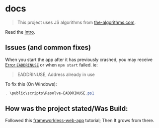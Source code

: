 # **docs**

> This project uses JS algorithms from [the-algorithms.com](https://the-algorithms.com/language/javascript).

Read the [Intro](docs/Intro.md).

## Issues (and common fixes)

When you start the app after it has previously crashed, you may receive [Error `EADDRINUSE`](https://stackoverflow.com/questions/4075287/node-express-eaddrinuse-address-already-in-use-kill-server)
or when `npm start` failed. ie:

> EADDRINUSE, Address already in use

To fix this (On Windows):

```PowerShell
. \public\scripts\Resolve-EADDRINUSE.ps1
```

## How was the project stated/Was Build:

Followed this [frameworkless-web-app](https://www.sitepoint.com/build-frameworkless-web-app-modern-javascript-web-components/) tutorial; Then It grows from there.
